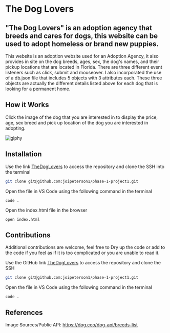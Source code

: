 # The Dog Lovers

## "The Dog Lovers" is an adoption agency that breeds and cares for dogs, this website can be used to adopt homeless or brand new puppies.

This website is an adoption website used for an Adoption Agency, it also provides in site on the dog breeds, ages, sex, the dog's names, and their pickup locations that are located in Florida. There are three different event listeners such as click, submit and mouseover. I also incorporated the use of a db.json file that includes 5 objects with 3 attributes each. These three objects are actually the different details listed above for each dog that is looking for a permanent home.

## How it Works
Click the image of the dog that you are interested in to display the price, age, sex breed and pick up location of the dog you are interested in adopting.

![giphy](https://github.com/joipeterson1/phase-1-project1/assets/146962824/b02aedaf-3b0c-4af6-9b1e-e76142f3dbd6)


## Installation
Use the link [TheDogLovers](https://github.com/joipeterson1/phase-1-project1) to access the repository and clone the SSH into the terminal

```bash
git clone git@github.com:joipeterson1/phase-1-project1.git
```
Open the file in VS Code using the following command in the terminal
```
code .

```

Open the index.html file in the browser
```
open index.html
```

## Contributions
Additional contributions are welcome, feel free to Dry up the code or add to the code if you feel as if it is too complicated or you are unable to read it.

Use the GitHub link [TheDogLovers](https://github.com/joipeterson1/phase-1-project1) to access the repository and clone the SSH

```bash
git clone git@github.com:joipeterson1/phase-1-project1.git
```
Open the file in VS Code using the following command in the terminal
```
code .

```

## References
Image Sources/Public API:
https://dog.ceo/dog-api/breeds-list
